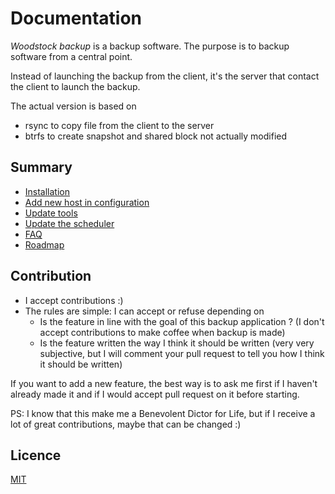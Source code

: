 # Documentation

_Woodstock backup_ is a backup software. The purpose is to backup software from a central point.

Instead of launching the backup from the client, it's the server that contact the client to launch the backup.

The actual version is based on

- rsync to copy file from the client to the server
- btrfs to create snapshot and shared block not actually modified

## Summary

- [Installation](/doc/installation/)
- [Add new host in configuration](/doc/addnewhost/)
- [Update tools](/doc/updatetools/)
- [Update the scheduler](/doc/updatescheduler/)
- [FAQ](/doc/faq/)
- [Roadmap](/doc/roadmap/)

## Contribution

- I accept contributions :)
- The rules are simple: I can accept or refuse depending on
  - Is the feature in line with the goal of this backup application ? (I don't accept contributions to make coffee when backup is made)
  - Is the feature written the way I think it should be written (very very subjective, but I will comment your pull request to tell you how I think it should be written)

If you want to add a new feature, the best way is to ask me first if I haven't already made it and if I would accept pull request on it before starting.

PS: I know that this make me a Benevolent Dictor for Life, but if I receive a lot of great contributions, maybe that can be changed :)

## Licence

[MIT](https://choosealicense.com/licenses/mit/)
